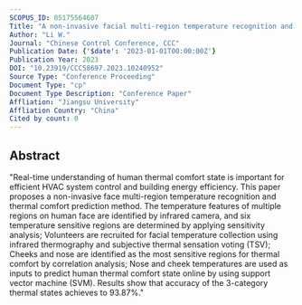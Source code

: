 ```yaml
---
SCOPUS_ID: 85175564607
Title: "A non-invasive facial multi-region temperature recognition and comfort prediction"
Author: "Li W."
Journal: "Chinese Control Conference, CCC"
Publication Date: {'$date': '2023-01-01T00:00:00Z'}
Publication Year: 2023
DOI: "10.23919/CCC58697.2023.10240952"
Source Type: "Conference Proceeding"
Document Type: "cp"
Document Type Description: "Conference Paper"
Affliation: "Jiangsu University"
Affliation Country: "China"
Cited by count: 0
---
```


## Abstract
"Real-time understanding of human thermal comfort state is important for efficient HVAC system control and building energy efficiency. This paper proposes a non-invasive face multi-region temperature recognition and thermal comfort prediction method. The temperature features of multiple regions on human face are identified by infrared camera, and six temperature sensitive regions are determined by applying sensitivity analysis; Volunteers are recruited for facial temperature collection using infrared thermography and subjective thermal sensation voting (TSV); Cheeks and nose are identified as the most sensitive regions for thermal comfort by correlation analysis; Nose and cheek temperatures are used as inputs to predict human thermal comfort state online by using support vector machine (SVM). Results show that accuracy of the 3-category thermal states achieves to 93.87%."
